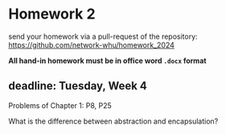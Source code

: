 # Homework 2

send your homework via a pull-request of the repository: https://github.com/network-whu/homework_2024 

**All hand-in homework must be in office word `.docx` format**

## deadline: Tuesday, Week 4

Problems of Chapter 1: P8, P25

What is the difference between abstraction and encapsulation?
